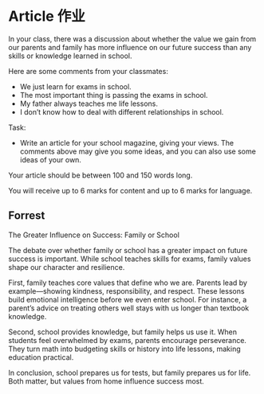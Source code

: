# Article 作业

In your class, there was a discussion about whether the value we gain from our parents and family has more influence on our future success than any skills or knowledge learned in school.

Here are some comments from your classmates:
- We just learn for exams in school.
- The most important thing is passing the exams in school.
- My father always teaches me life lessons.
- I don’t know how to deal with different relationships in school.

Task:
- Write an article for your school magazine, giving your views. The comments above may give you some ideas, and you can also use some ideas of your own.

Your article should be between 100 and 150 words long.

You will receive up to 6 marks for content and up to 6 marks for language.

## Forrest

The Greater Influence on Success: Family or School

The debate over whether family or school has a greater impact on future success is important. While school teaches skills for exams, family values shape our character and resilience.

First, family teaches core values that define who we are. Parents lead by example—showing kindness, responsibility, and respect. These lessons build emotional intelligence before we even enter school. For instance, a parent’s advice on treating others well stays with us longer than textbook knowledge.

Second, school provides knowledge, but family helps us use it. When students feel overwhelmed by exams, parents encourage perseverance. They turn math into budgeting skills or history into life lessons, making education practical.

In conclusion, school prepares us for tests, but family prepares us for life. Both matter, but values from home influence success most.
